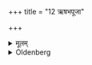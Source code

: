 +++
title = "12 ऋषभपूजा"

+++

<details><summary>मूलम्</summary>

ऋषभपूजा १२
</details>

<details><summary>Oldenberg</summary>

12. To the bull honour is done (by adorning it, by lavish food, &c.).
</details>
